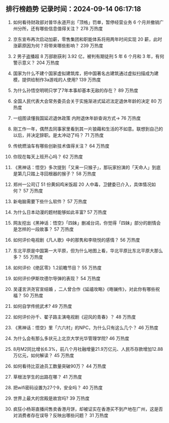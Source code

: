 
## 排行榜趋势 记录时间：2024-09-14 06:17:18
  
  1. 如何看待财政部对普华永道开出「顶格」罚单，暂停经营业务 6 个月并撤销广州分所，还有哪些信息值得关注？ 278 万热度
    
  2. 京东宣布再次启动加薪，零售集团和职能体系将用两年时间实现 20 薪，此时涨薪原因为何？将带来哪些影响？ 239 万热度
    
  3. 2 男子盗播超 8 万部剧获利 3.92 亿，被判有期徒刑 5 年 6 个月和 3 年，有何警示意义？ 204 万热度
    
  4. 国家为什么不建个国家虚拟建筑库，把中国著名古建筑通过虚拟扫描成为建模，提供给制作3a游戏的人使用? 139 万热度
    
  5. 为什么孙悟空明明只学了7年本事却基本无敌的存在？ 89 万热度
    
  6. 全国人民代表大会常务委员会关于实施渐进式延迟法定退休年龄的决定 80 万热度
    
  7. 一组图读懂我国延迟退休政策 内附退休年龄查询方式→ 76 万热度
    
  8. 刚工作一年，偶然去同事家里看到其一片狼藉和生活的不如意。联想到自己的以后，并决定辞职。是太冲动了吗？ 71 万热度
    
  9. 传统燃油车有哪些创新技术值得关注？ 64 万热度
    
  10. 你现在每天上班开心吗？ 62 万热度
    
  11. 《黑神话：悟空》多次提到「又来一只猴子」，那玩家扮演的「天命人」到底是第几只踏上寻回根器的猴子？ 58 万热度
    
  12. 郑州一公司订 51 份黄焖鸡米饭超 20 人中毒，卫健委已介入，具体情况如何？ 57 万热度
    
  13. 新电脑需要下些什么软件？ 57 万热度
    
  14. 为什么日本动漫的题材能够如此丰富? 57 万热度
    
  15. 网友挖出《黑神话：悟空》「四妹」删减台词，你觉得「四妹」部分的剧情会是怎样的一段故事？ 57 万热度
    
  16. 如何评价电视剧《凡人歌》中的那隽和李晓悦的感情？ 56 万热度
    
  17. 东北平原是中国第一大平原，但为什么地图上看，华北平原比东北平原大那么多？ 55 万热度
    
  18. 如何评价《绝区零》1.2前瞻节目？ 55 万热度
    
  19. 如何评价伊斯坎德尔导弹的表现？ 54 万热度
    
  20. 吴谨言洪尧官宣结婚 ，二人曾合作《延禧攻略》《皓镧传》，对此你有哪些祝福？ 50 万热度
    
  21. 如何自学传统武术? 49 万热度
    
  22. 如何评价孙千、翟子路主演电视剧《迎风的青春》？ 48 万热度
    
  23. 《黑神话：悟空》里「六六村」的NPC，为什么只有这么几个？ 46 万热度
    
  24. 为什么会有那么多状元上北京大学光华管理学院? 46 万热度
    
  25. 8月M2同比增长6.3%，前八个月社融增量21.9万亿元、人民币存款增加12.88万亿元，如何解读？ 45 万热度
    
  26. 如何看待比亚迪员工数量突破90万？ 44 万热度
    
  27. 草根法学生的出路在哪？ 41 万热度
    
  28. 把wifi密码设置为27个9，安全吗？ 40 万热度
    
  29. 世界上最大的宫殿是故宫吗? 39 万热度
    
  30. 疯狂小杨哥直播间售卖香港月饼，却被证实在香港买不到产地在广州，这是否对消费者存在误导？反映出哪些问题？ 31 万热度
    